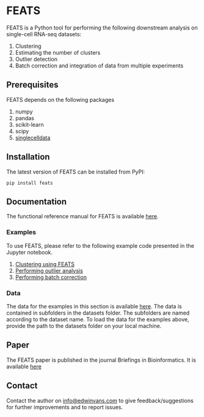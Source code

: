 # FEATS

FEATS is a Python tool for performing the following downstream analysis on single-cell RNA-seq datasets:

1. Clustering
2. Estimating the number of clusters
3. Outlier detection
4. Batch correction and integration of data from multiple experiments

## Prerequisites

FEATS depends on the following packages

1. numpy
2. pandas
3. scikit-learn
4. scipy
5. [singlecelldata](https://edwinv87.github.io/singlecelldata/)

## Installation

The latest version of FEATS can be installed from PyPI:

`pip install feats`

## Documentation

The functional reference manual for FEATS is available [here](https://feats.readthedocs.io/en/latest/index.html).

### Examples

To use FEATS, please refer to the following example code presented in the Jupyter notebook.

1. [Clustering using FEATS](https://edwinv87.github.io/feats/docs/FEATS-Clustering.html)
2. [Performing outlier analysis](https://edwinv87.github.io/feats/docs/FEATS-Outlier-Detection.html)
3. [Performing batch correction](https://anaconda.org/edwinvans/feats-batch-correction/notebook)

### Data

The data for the examples in this section is available [here](https://edwinvans.com/datasets/). The data is contained in subfolders in the datasets folder. The subfolders are named according to the dataset name. To load the data for the examples above, provide the path to the datasets folder on your local machine.

## Paper

The FEATS paper is published in the journal Briefings in Bioinformatics. It is available [here](https://academic.oup.com/bib/article-abstract/22/4/bbaa306/6025503)

## Contact

Contact the author on <info@edwinvans.com> to give feedback/suggestions for further improvements and to report issues.
